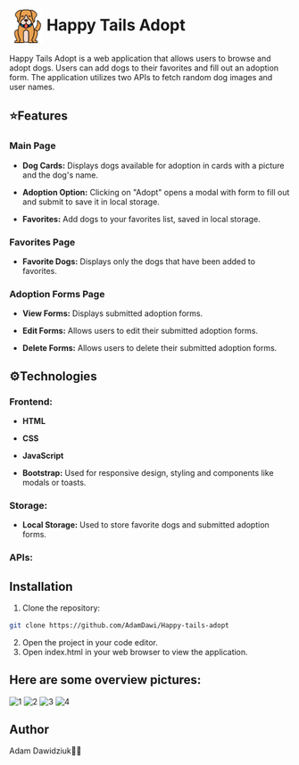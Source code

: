 # <img src="images/dog_icon.png" width="60" height="60" align="center" /> Happy Tails Adopt

Happy Tails Adopt is a web application that allows users to browse and adopt dogs. Users can add dogs to their favorites and fill out an adoption form. The application utilizes two APIs to fetch random dog images and user names.

## ⭐️Features
### Main Page 
- **Dog Cards:** Displays dogs available for adoption in cards with a picture and the dog's name.
  
- **Adoption Option:** Clicking on "Adopt" opens a modal with form to fill out and submit to save it in local storage.

- **Favorites:** Add dogs to your favorites list, saved in local storage.

### Favorites Page
- **Favorite Dogs:** Displays only the dogs that have been added to favorites.

### Adoption Forms Page
- **View Forms:** Displays submitted adoption forms.

- **Edit Forms:** Allows users to edit their submitted adoption forms.

- **Delete Forms:** Allows users to delete their submitted adoption forms.

## ⚙️Technologies
### Frontend:
- **HTML**

- **CSS**

- **JavaScript** 

- **Bootstrap:** Used for responsive design, styling and components like modals or toasts. 

### Storage:
- **Local Storage:** Used to store favorite dogs and submitted adoption forms.

### APIs:

## Installation

1. Clone the repository:
```bash
git clone https://github.com/AdamDawi/Happy-tails-adopt
```
2. Open the project in your code editor.
3. Open index.html in your web browser to view the application.

## Here are some overview pictures:
![1](https://github.com/AdamDawi/Happy-tails-adopt/assets/49430055/8cf09f02-29c9-40a3-8b44-490b4bb23000)
![2](https://github.com/AdamDawi/Happy-tails-adopt/assets/49430055/dc129e98-ef22-4225-ad69-713f8ce9abb9)
![3](https://github.com/AdamDawi/Happy-tails-adopt/assets/49430055/bf2c9f8f-c4be-4b44-9f4c-15cbcf10201b)
![4](https://github.com/AdamDawi/Happy-tails-adopt/assets/49430055/0e62f279-e2a8-4caa-9344-2417f167b483)

## Author

Adam Dawidziuk🧑‍💻
